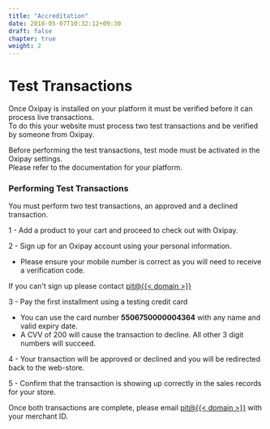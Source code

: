 ```yaml
---
title: "Accreditation"
date: 2018-05-07T10:32:12+09:30
draft: false
chapter: true
weight: 2
---
```

# Test Transactions

Once Oxipay is installed on your platform it must be verified before it can process live transactions.<br>
To do this your website must process two test transactions and be verified by someone from Oxipay.

<div class="panel">
    Before performing the test transactions, test mode must be activated in the Oxipay settings.<br>
    Please refer to the documentation for your platform.
</div>

### Performing Test Transactions

You must perform two test transactions, an approved and a declined transaction.

1 - Add a product to your cart and proceed to check out with Oxipay.

2 - Sign up for an Oxipay account using your personal information.

- Please ensure your mobile number is correct as you will need to receive a verification code.

<div class="panel">
    If you can't sign up please contact <a href="mailto:pit@{{< domain >}}">pit@{{< domain >}}</a>
</div>

3 - Pay the first installment using a testing credit card

- You can use the card number **5506750000004364** with any name and valid expiry date.
- A CVV of 200 will cause the transaction to decline. All other 3 digit numbers will succeed.

4 - Your transaction will be approved or declined and you will be redirected back to the web-store.

5 - Confirm that the transaction is showing up correctly in the sales records for your store.

<div class="panel">
    Once both transactions are complete, please email <a href="mailto:pit@{{< domain >}}?Subject=Oxipay Accreditation&body=Hi, %0D%0A%0D%0AMy Merchant ID is: %0D%0A%0D%0AI have performed the two test transactions on my website%0D%0A%0D%0ACould you please verify them?%0D%0A%0D%0AThanks,%0D%0A%0D%0A">pit@{{< domain >}}</a> with your merchant ID.
</div>